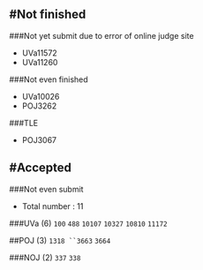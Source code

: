 #Not finished
---------------------------------------
###Not yet submit due to error of online judge site
- UVa11572
- UVa11260

###Not even finished
- UVa10026
- POJ3262

###TLE
- POJ3067

#Accepted
---------------------------------------
###Not even submit
- Total number : 11

###UVa (6)
`100` `488`  `10107` `10327` `10810` `11172`

##POJ (3)
`1318 ``3663`  `3664`

###NOJ (2)
`337` `338`

